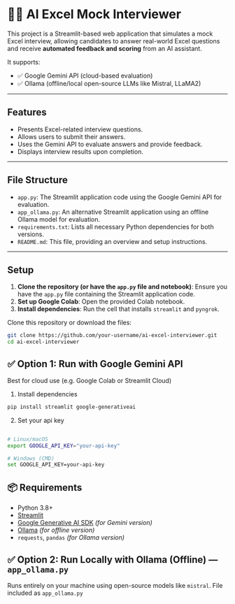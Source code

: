 # 🧑‍💻 AI Excel Mock Interviewer

This project is a Streamlit-based web application that simulates a mock Excel interview, allowing candidates to answer real-world Excel questions and receive **automated feedback and scoring** from an AI assistant.

It supports:
- ✅ Google Gemini API (cloud-based evaluation)
- ✅ Ollama (offline/local open-source LLMs like Mistral, LLaMA2)

---

## Features

- Presents Excel-related interview questions.
- Allows users to submit their answers.
- Uses the Gemini API to evaluate answers and provide feedback.
- Displays interview results upon completion.

---

## File Structure

- `app.py`: The Streamlit application code using the Google Gemini API for evaluation.
- `app_ollama.py`: An alternative Streamlit application using an offline Ollama model for evaluation.
- `requirements.txt`: Lists all necessary Python dependencies for both versions.
- `README.md`: This file, providing an overview and setup instructions.



---

## Setup

1.  **Clone the repository (or have the `app.py` file and notebook)**: Ensure you have the `app.py` file containing the Streamlit application code.
2.  **Set up Google Colab**: Open the provided Colab notebook.
3.  **Install dependencies**: Run the cell that installs `streamlit` and `pyngrok`.

Clone this repository or download the files:

```bash
git clone https://github.com/your-username/ai-excel-interviewer.git
cd ai-excel-interviewer
```


## ✅ Option 1: Run with Google Gemini API

Best for cloud use (e.g. Google Colab or Streamlit Cloud)

1. Install dependencies
```bash
pip install streamlit google-generativeai
```
2. Set your api key
```bash

# Linux/macOS
export GOOGLE_API_KEY="your-api-key"

# Windows (CMD)
set GOOGLE_API_KEY=your-api-key
```
## 📦 Requirements

- Python 3.8+
- [Streamlit](https://streamlit.io/)
- [Google Generative AI SDK](https://pypi.org/project/google-generativeai/) *(for Gemini version)*
- [Ollama](https://ollama.com) *(for offline version)*
- `requests`, `pandas` *(for Ollama version)*
## ✅ Option 2: Run Locally with Ollama (Offline) — `app_ollama.py`

Runs entirely on your machine using open-source models like `mistral`.
File included as `app_ollama.py`
